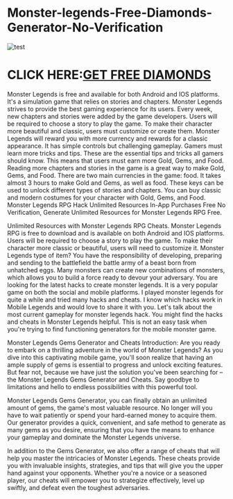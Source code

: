 # Monster-legends-Free-Diamonds-Generator-No-Verification

![test](https://encrypted-tbn0.gstatic.com/images?q=tbn:ANd9GcQr2oUpy-JoBoDAc3uXV9Mtk5GkYpf0cw6nzg&usqp=CAU)

# CLICK HERE:[GET FREE DIAMONDS](https://chatgamings.com/monsterlegends/)

Monster Legends is free and available for both Android and IOS platforms. It's a simulation game that relies on stories and chapters. Monster Legends strives to provide the best gaming experience for its users. Every week, new chapters and stories were added by the game developers. Users will be required to choose a story to play the game. To make their character more beautiful and classic, users must customize or create them. Monster Legends will reward you with more currency and rewards for a classic appearance. It has simple controls but challenging gameplay. Gamers must learn more tricks and tips. These are the essential tips and tricks all gamers should know. This means that users must earn more Gold, Gems, and Food. Reading more chapters and stories in the game is a great way to make Gold, Gems, and Food. There are two main currencies in the game: food. It takes almost 3 hours to make Gold and Gems, as well as food. These keys can be used to unlock different types of stories and chapters. You can buy classic and modern costumes for your character with Gold, Gems, and Food. Monster Legends RPG Hack Unlimited Resources In-App Purchases Free No Verification, Generate Unlimited Resources for Monster Legends RPG Free.

Unlimited Resources with Monster Legends RPG Cheats. Monster Legends RPG is free to download and is available on both Android and IOS platforms. Users will be required to choose a story to play the game. To make their character more classic or beautiful, users will need to customize it. Monster Legends type of item? You have the responsibility of developing, preparing and sending to the battlefield the battle army of a beast born from unhatched eggs. Many monsters can create new combinations of monsters, which allows you to build a force ready to devour your adversary. You are looking for the latest hacks to create monster legends. It is a very popular game on both the social and mobile platforms. I played monster legends for quite a while and tried many hacks and cheats. I know which hacks work in Mobile Legends and would love to share it with you. Let's talk about the most current gameplay for monster legends hack. You might find the hacks and cheats in Monster Legends helpful. This is not an easy task when you're trying to find functioning generators for the mobile monster game.

Monster Legends Gems Generator and Cheats Introduction: Are you ready to embark on a thrilling adventure in the world of Monster Legends? As you dive into this captivating mobile game, you'll soon realize that having an ample supply of gems is essential to progress and unlock exciting features. But fear not, because we have just the solution you've been searching for – the Monster Legends Gems Generator and Cheats. Say goodbye to limitations and hello to endless possibilities with this powerful tool.

Monster Legends Gems Generator, you can finally obtain an unlimited amount of gems, the game's most valuable resource. No longer will you have to wait patiently or spend your hard-earned money to acquire them. Our generator provides a quick, convenient, and safe method to generate as many gems as you desire, ensuring that you have the means to enhance your gameplay and dominate the Monster Legends universe.

In addition to the Gems Generator, we also offer a range of cheats that will help you master the intricacies of Monster Legends. These cheats provide you with invaluable insights, strategies, and tips that will give you the upper hand against your opponents. Whether you're a novice or a seasoned player, our cheats will empower you to strategize effectively, level up swiftly, and defeat even the toughest adversaries.



